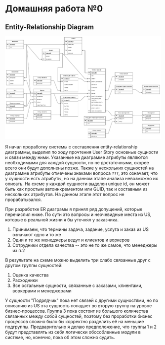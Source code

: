 # Домашняя работа №0

## Entity-Relationship Diagram

![erd](erd.drawio.png)

Я начал проработку системы с составления entity-relationship диаграммы, выделил по ходу прочтения User Story основные сущности и связи между ними.
Указанные на диаграмме атрибуты являются необходимыми для каждой сущности, но не достаточными, скорее всего они будут дополнены позже.
Также у нескольких сущностей на диаграмме атрибуты отмечены знаками вопроса `???`, это означает, что у сущности есть атрибуты, но на данном этапе анализа невозможно их описать.
На схеме у каждой сущности выделен unique id, он может быть как простым автоинкрементом или GUID, так и составным из нескольких атрибутов. На данном этапе этот вопрос не прорабатывался.

При разработке ER диаграмы я принял ряд допущений, которые перечислил ниже. По сути это вопросы и неочевидные места из US, которые в реальной жизни я бы уточнял у заказчика.

1) Принимаем, что термины задача, задание, услуга и заказ из US означают одно и то же
2) Одни и те же менеджеры ведут и клиентов и воркеров
3) Сотрудники отдела качества -- это не то же самое, что менеджеры из п.2

В результате на схеме можно выделить три слабо связанные друг с другом группы сущностей:
1) Оценка качества
2) Расходники
3) Все остальные сущности, связанные с заказами, клиентами, воркерами и менеджерами

У сущности "Подрядчик" пока нет связей с другими сущностями, но по описанию из US эта сущность попадает во вторую группу на уровне бизнес-процессов.
Группа 3 пока состоит из большого количества связанных между собой сущностей, поэтому без проработки бизнес процессов сложно было бы корректно разделить её на меньшие подгруппы.
Предварительно я делаю предположение, что группы 1 и 2 будут представлять из себя логически обособленные модули в системе, но, конечно, пока об этом сложно судить.
